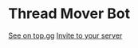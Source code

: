 # Thread Mover Bot

[See on top.gg](https://top.gg/bot/1110706043744432128)
[Invite to your server](https://top.gg/bot/1110706043744432128/invite)
